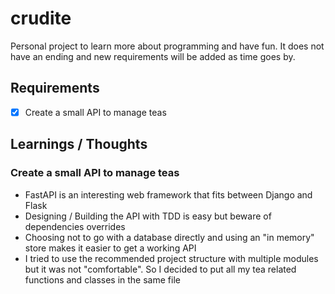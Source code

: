# crudite

Personal project to learn more about programming and have fun.
It does not have an ending and new requirements will be added as time goes by.

## Requirements

- [x] Create a small API to manage teas

## Learnings / Thoughts

### Create a small API to manage teas

* FastAPI is an interesting web framework that fits between Django and Flask
* Designing / Building the API with TDD is easy but beware of dependencies overrides
* Choosing not to go with a database directly and using an "in memory" store makes it easier to get a working API
* I tried to use the recommended project structure with multiple modules but it was not "comfortable". So I decided to put all my tea related functions and classes in the same file